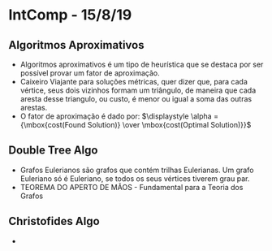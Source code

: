 # IntComp - 15/8/19

## Algoritmos Aproximativos

- Algoritmos aproximativos é um tipo de heurística que se destaca por ser possível provar um fator de aproximação.
- Caixeiro Viajante  para soluções métricas, quer dizer que, para cada vértice, seus dois vizinhos formam um triângulo, de maneira que cada aresta desse triangulo, ou custo, é menor ou igual a soma das outras arestas.
- O fator de aproximação é dado por:
  $\displaystyle \alpha = {\mbox{cost(Found Solution)} \over \mbox{cost(Optimal Solution)}}$

## Double Tree Algo

- Grafos Eulerianos são grafos que contém trilhas Eulerianas. Um grafo Euleriano só é Euleriano, se todos os seus vértices tiverem grau par.
- TEOREMA DO APERTO DE MÃOS - Fundamental para a Teoria dos Grafos

## Christofides Algo

- 